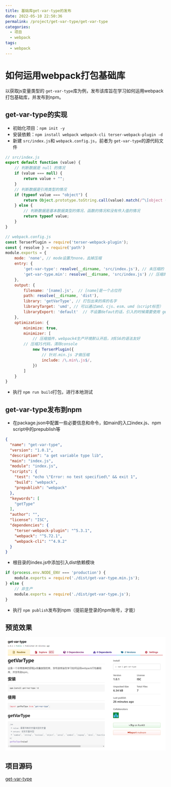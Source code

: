 ```yaml
---
title: 基础库get-var-type的发布
date: 2022-05-10 22:50:36
permalink: /project/get-var-type/get-var-type
categories:
  - 项目
  - webpack
tags:
  - webpack
---
```

# 如何运用webpack打包基础库

以获取js变量类型的 `get-var-type`库为例，发布该库旨在学习如何运用webpack打包基础库，并发布到npm。

## get-var-type的实现

- 初始化项目：`npm init -y`
- 安装依赖：``npm install webpack webpack-cli terser-webpack-plugin -d``
- 新建 `src/index.js`和 `webpack.config.js`，前者为 `get-var-type`的源代码文件

```js
// src/index.js
export default function (value) {
    // 判断数据是 null 的情况 
    if (value === null) {
        return value + "";
    }
    // 判断数据是引用类型的情况 
    if (typeof value === "object") {
        return Object.prototype.toString.call(value).match(/^\[object ([a-zA-Z]*)\]$/)[1].toLowerCase();
    } else {
        // 判断数据是基本数据类型的情况、函数的情况和没有传入值的情况
        return typeof value;
    }
}
```

```js
// webpack.config.js
const TerserPlugin = require('terser-webpack-plugin');
const { resolve } = require('path')
module.exports = {
    mode: 'none', // mode设置为none，去掉压缩
    entry: {
        'get-var-type': resolve(__dirname, 'src/index.js'), // 未压缩的
        'get-var-type.min': resolve(__dirname, 'src/index.js') // 压缩的
    },
    output: {
        filename: '[name].js',  // [name]是一个占位符
        path: resolve(__dirname, 'dist'),
        library: 'getVarType', // 打包出来的库的名字
        libraryTarget: 'umd', // 可以通过amd、cjs、esm、umd（script标签） 全局变量引入
        libraryExport: 'default'  // 不设置defaut的话，引入的时候需要使用 getVarType.default的方式引入
    },
    optimization: {
        minimize: true,
        minimizer: [
            // 压缩插件，webpack4生产环境默认开启，对ES6的语法友好
	    // 压缩JS代码，清除console
            new TerserPlugin({
                // 针对.min.js 才做压缩
                include: /\.min\.js$/,
            })
        ]
    }
}
```

- 执行 `npm run build`打包，进行本地测试

## get-var-type发布到npm

- 在package.json中配置一些必要信息和命令，如main的入口index.js、npm script中的prepublish等

```json
{
  "name": "get-var-type",
  "version": "1.0.1",
  "description": "a get variable type lib",
  "main": "index.js",
  "module": "index.js",
  "scripts": {
    "test": "echo \"Error: no test specified\" && exit 1",
    "build": "webpack",
    "prepublish": "webpack"
  },
  "keywords": [
    "getType"
  ],
  "author": "",
  "license": "ISC",
  "dependencies": {
    "terser-webpack-plugin": "^5.3.1",
    "webpack": "^5.72.1",
    "webpack-cli": "^4.9.2"
  }
}
```

- 根目录的index.js中添加引入dist依赖模块

```js
if (process.env.NODE_ENV === 'production') {
    module.exports = require('./dist/get-var-type.min.js');
} else {
    // 非生产
    module.exports = require('./dist/get-var-type.js');
}
```

- 执行 `npm publish`发布到npm（提前是登录的npm账号，才能）

## 预览效果

![image.png](images/get-var-type-001.png)

## 项目源码

[get-var-type](https://github.com/izph/get-var-type)
